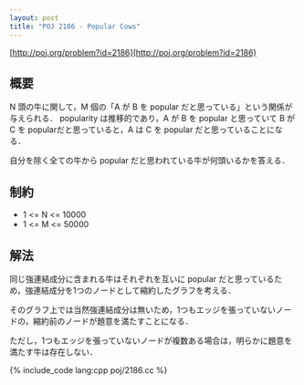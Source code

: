 ```yaml
---
layout: post
title: "POJ 2186 - Popular Cows"
---
```

[http://poj.org/problem?id=2186](http://poj.org/problem?id=2186)

## 概要
N 頭の牛に関して，M 個の「A が B を popular だと思っている」という関係が与えられる．
popularity は推移的であり，A が B を popular と思っていて B が C を popularだと思っていると，A は C を popular だと思っていることになる．

自分を除く全ての牛から popular だと思われている牛が何頭いるかを答える．

## 制約
- 1 <= N <= 10000
- 1 <= M <= 50000

## 解法
同じ強連結成分に含まれる牛はそれぞれを互いに popular だと思っているため，強連結成分を1つのノードとして縮約したグラフを考える．

そのグラフ上では当然強連結成分は無いため，1つもエッジを張っていないノードの，縮約前のノードが題意を満たすことになる．

ただし，1つもエッジを張っていないノードが複数ある場合は，明らかに題意を満たす牛は存在しない．

{% include_code lang:cpp poj/2186.cc %}
